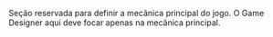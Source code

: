 
Seção reservada para definir a mecânica principal do jogo. O Game Designer aqui deve focar apenas na mecânica principal.
